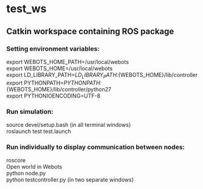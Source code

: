 # test_ws
## Catkin workspace containing ROS package

### Setting environment variables:
export WEBOTS_HOME_PATH=/usr/local/webots\
export WEBOTS_HOME=/usr/local/webots\
export LD_LIBRARY_PATH=${LD_LIBRARY_PATH}:${WEBOTS_HOME}/lib/controller\
export PYTHONPATH=${PYTHONPATH}:${WEBOTS_HOME}/lib/controller/python27\
export PYTHONIOENCODING=UTF-8

### Run simulation:
source devel/setup.bash (in all terminal windows)\
roslaunch test test.launch

### Run individually to display communication between nodes:
roscore\
Open world in Webots\
python node.py\
python testcontroller.py (in two separate windows)
